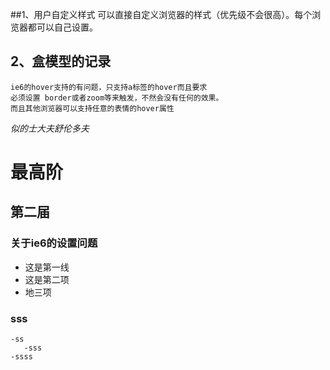 ##1、用户自定义样式
    可以直接自定义浏览器的样式（优先级不会很高）。每个浏览器都可以自己设置。
## 2、盒模型的记录
    ie6的hover支持的有问题，只支持a标签的hover而且要求
    必须设置 border或者zoom等来触发，不然会没有任何的效果。
    而且其他浏览器可以支持任意的表情的hover属性

*似的士大夫舒伦多夫*

最高阶
====================
第二届
---------------

### 关于ie6的设置问题
+   这是第一线
+   这是第二项
+   地三项

### sss
    -ss
       -sss
    -ssss
   